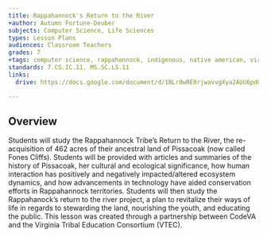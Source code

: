 ```yaml
---
title: Rappahannock's Return to the River
+author: Autumn Fortune-Deuber
subjects: Computer Science, Life Sciences
types: Lesson Plans
audiences: Classroom Teachers
grades: 7
+tags: computer science, rappahannock, indigenous, native american, virginia studies
standards: 7.CS.IC.11, MS.SC.LS.11
links:
  drive: https://docs.google.com/document/d/1BLr0wRE0rjwavvgXya2AUU6pdQ0bQDpEZsaETXnnh4E/edit?usp=drive_link

---
```


## Overview

Students will study the Rappahannock Tribe’s Return to the River, the re-acquisition of 462 acres of their ancestral land of Pissacoak (now called Fones Cliffs). Students will be provided with articles and summaries of the history of Pissacoak, her cultural and ecological significance, how human interaction has positively and negatively impacted/altered ecosystem dynamics, and how advancements in technology have aided conservation efforts in Rappahannock territories. Students will then study the Rappahanock’s return to the river project,  a plan to revitalize their ways of life in regards to stewarding the land, nourishing the youth, and educating the public. This lesson was created through a partnership between CodeVA and the Virginia Tribal Education Consortium (VTEC). 

